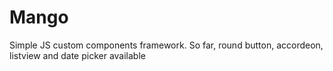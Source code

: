 # Mango
Simple JS custom components framework.
So far, round button, accordeon, listview and date picker available


